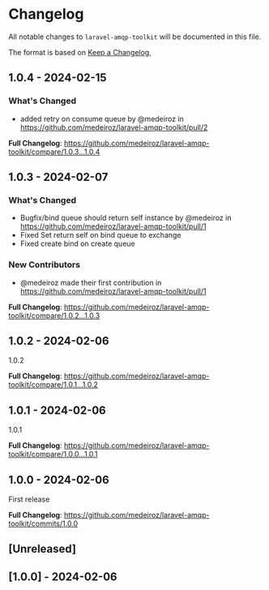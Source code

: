 # Changelog

All notable changes to `laravel-amqp-toolkit` will be documented in this file.

The format is based on [Keep a Changelog](https://keepachangelog.com/en/1.0.0/),

## 1.0.4 - 2024-02-15

### What's Changed

* added retry on consume queue by @medeiroz in https://github.com/medeiroz/laravel-amqp-toolkit/pull/2

**Full Changelog**: https://github.com/medeiroz/laravel-amqp-toolkit/compare/1.0.3...1.0.4

## 1.0.3 - 2024-02-07

### What's Changed

* Bugfix/bind queue should return self instance by @medeiroz in https://github.com/medeiroz/laravel-amqp-toolkit/pull/1
* Fixed Set return self on bind queue to exchange
* Fixed create bind on create queue

### New Contributors

* @medeiroz made their first contribution in https://github.com/medeiroz/laravel-amqp-toolkit/pull/1

**Full Changelog**: https://github.com/medeiroz/laravel-amqp-toolkit/compare/1.0.2...1.0.3

## 1.0.2 - 2024-02-06

1.0.2

**Full Changelog**: https://github.com/medeiroz/laravel-amqp-toolkit/compare/1.0.1...1.0.2

## 1.0.1 - 2024-02-06

1.0.1

**Full Changelog**: https://github.com/medeiroz/laravel-amqp-toolkit/compare/1.0.0...1.0.1

## 1.0.0 - 2024-02-06

First release

**Full Changelog**: https://github.com/medeiroz/laravel-amqp-toolkit/commits/1.0.0

## [Unreleased]

## [1.0.0] - 2024-02-06
